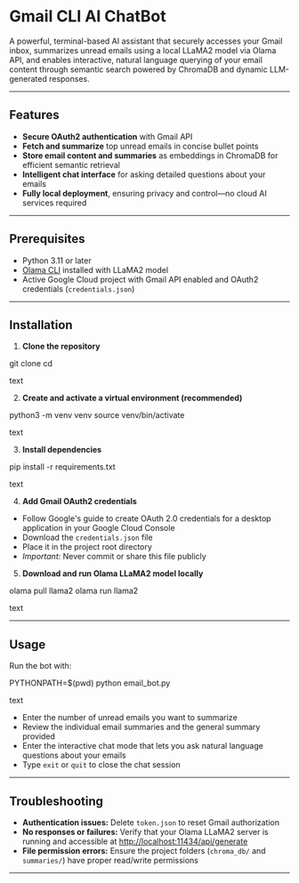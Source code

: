 # Gmail CLI AI ChatBot

A powerful, terminal-based AI assistant that securely accesses your Gmail inbox, summarizes unread emails using a local LLaMA2 model via Olama API, and enables interactive, natural language querying of your email content through semantic search powered by ChromaDB and dynamic LLM-generated responses.

---

## Features

- **Secure OAuth2 authentication** with Gmail API  
- **Fetch and summarize** top unread emails in concise bullet points  
- **Store email content and summaries** as embeddings in ChromaDB for efficient semantic retrieval  
- **Intelligent chat interface** for asking detailed questions about your emails  
- **Fully local deployment**, ensuring privacy and control—no cloud AI services required

---

## Prerequisites

- Python 3.11 or later  
- [Olama CLI](https://olama.ai/) installed with LLaMA2 model  
- Active Google Cloud project with Gmail API enabled and OAuth2 credentials (`credentials.json`)  

---

## Installation

1. **Clone the repository**

git clone <your-repo-url>
cd <repo-folder>

text

2. **Create and activate a virtual environment (recommended)**

python3 -m venv venv
source venv/bin/activate

text

3. **Install dependencies**

pip install -r requirements.txt

text

4. **Add Gmail OAuth2 credentials**

- Follow Google's guide to create OAuth 2.0 credentials for a desktop application in your Google Cloud Console  
- Download the `credentials.json` file  
- Place it in the project root directory  
- *Important:* Never commit or share this file publicly  

5. **Download and run Olama LLaMA2 model locally**

olama pull llama2
olama run llama2

text

---

## Usage

Run the bot with:

PYTHONPATH=$(pwd) python email_bot.py

text

- Enter the number of unread emails you want to summarize  
- Review the individual email summaries and the general summary provided  
- Enter the interactive chat mode that lets you ask natural language questions about your emails  
- Type `exit` or `quit` to close the chat session

---

## Troubleshooting

- **Authentication issues:** Delete `token.json` to reset Gmail authorization  
- **No responses or failures:** Verify that your Olama LLaMA2 server is running and accessible at [http://localhost:11434/api/generate](http://localhost:11434/api/generate)  
- **File permission errors:** Ensure the project folders (`chroma_db/` and `summaries/`) have proper read/write permissions

---


